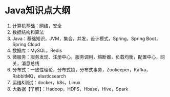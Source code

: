 # Java知识点大纲

1. 计算机基础：网络，安全
2. 数据结构和算法
3. Java：基础知识，JVM，集合，并发，设计模式，Spring，Spring Boot，Spring Cloud
4. 数据库：MySQL，Redis
5. 微服务：服务发现、注册中心，服务调用，熔断器，负载均衡，配置中心，网关，消息总线
6. 分布式：一致性理论，分布式锁，分布式事务，Zookeeper，Kafka，RabbitMQ，elasticsearch
7. 运维&测试：docker，k8s，Linux
8. 大数据【了解】：Hadoop，HDFS，Hbase，Hive，Spark

